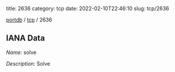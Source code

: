 title: 2636
category: tcp
date: 2022-02-10T22:46:10
slug: tcp/2636

[portdb](/) / [tcp](/category/tcp.html) / 2636


## IANA Data

_Name:_ solve

_Description:_ Solve

